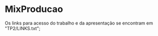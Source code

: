 # MixProducao 

Os links para acesso do trabalho e da apresentação se encontram em "TP2/LINKS.txt";
